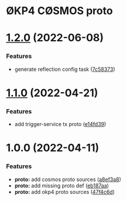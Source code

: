 # ØKP4 CØSMOS proto

# [1.2.0](https://github.com/okp4/okp4-cosmos-proto/compare/v1.1.0...v1.2.0) (2022-06-08)


### Features

* generate reflection config task ([7c58373](https://github.com/okp4/okp4-cosmos-proto/commit/7c583737494bfeaab1705fa6481e1541be8e1ab5))

# [1.1.0](https://github.com/okp4/okp4-cosmos-proto/compare/v1.0.0...v1.1.0) (2022-04-21)


### Features

* add trigger-service tx proto ([e14fd39](https://github.com/okp4/okp4-cosmos-proto/commit/e14fd39346135ee6af0c3a66dbf5e2c54635544f))

# 1.0.0 (2022-04-11)


### Features

* **proto:** add cosmos proto sources ([a8ef3a8](https://github.com/okp4/okp4-cosmos-proto/commit/a8ef3a8413ee77425727d21c98932f7925925ddf))
* **proto:** add missing proto def ([eb187aa](https://github.com/okp4/okp4-cosmos-proto/commit/eb187aaff4b70d10558a617c158b7ff1f377c0b6))
* **proto:** add okp4 proto sources ([47f4c6d](https://github.com/okp4/okp4-cosmos-proto/commit/47f4c6dd9b9dcad3835219cbc74f508074b18727))
